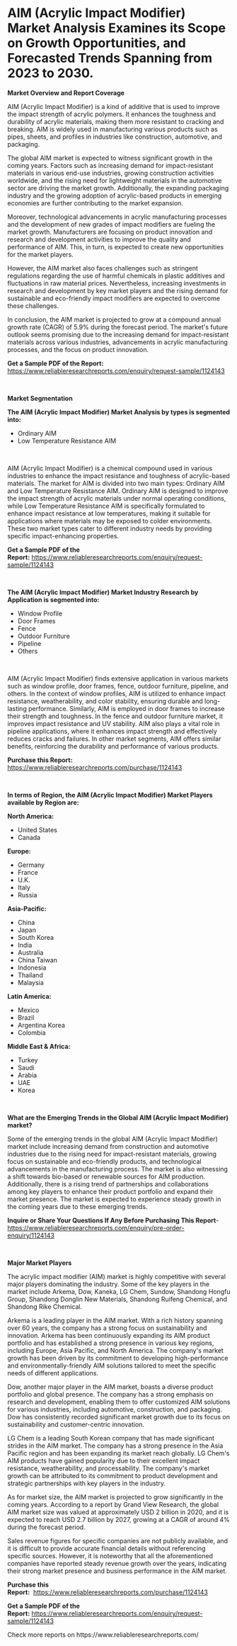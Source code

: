 <p><h1>AIM (Acrylic Impact Modifier) Market Analysis Examines its Scope on Growth Opportunities, and Forecasted Trends Spanning from 2023 to 2030.</h1></p><p><strong>Market Overview and Report Coverage</strong></p>
<p><p>AIM (Acrylic Impact Modifier) is a kind of additive that is used to improve the impact strength of acrylic polymers. It enhances the toughness and durability of acrylic materials, making them more resistant to cracking and breaking. AIM is widely used in manufacturing various products such as pipes, sheets, and profiles in industries like construction, automotive, and packaging.</p><p>The global AIM market is expected to witness significant growth in the coming years. Factors such as increasing demand for impact-resistant materials in various end-use industries, growing construction activities worldwide, and the rising need for lightweight materials in the automotive sector are driving the market growth. Additionally, the expanding packaging industry and the growing adoption of acrylic-based products in emerging economies are further contributing to the market expansion.</p><p>Moreover, technological advancements in acrylic manufacturing processes and the development of new grades of impact modifiers are fueling the market growth. Manufacturers are focusing on product innovation and research and development activities to improve the quality and performance of AIM. This, in turn, is expected to create new opportunities for the market players.</p><p>However, the AIM market also faces challenges such as stringent regulations regarding the use of harmful chemicals in plastic additives and fluctuations in raw material prices. Nevertheless, increasing investments in research and development by key market players and the rising demand for sustainable and eco-friendly impact modifiers are expected to overcome these challenges.</p><p>In conclusion, the AIM market is projected to grow at a compound annual growth rate (CAGR) of 5.9% during the forecast period. The market's future outlook seems promising due to the increasing demand for impact-resistant materials across various industries, advancements in acrylic manufacturing processes, and the focus on product innovation.</p></p>
<p><strong>Get a Sample PDF of the Report:</strong> <a href="https://www.reliableresearchreports.com/enquiry/request-sample/1124143">https://www.reliableresearchreports.com/enquiry/request-sample/1124143</a></p>
<p>&nbsp;</p>
<p><strong>Market Segmentation</strong></p>
<p><strong>The AIM (Acrylic Impact Modifier) Market Analysis by types is segmented into:</strong></p>
<p><ul><li>Ordinary AIM</li><li>Low Temperature Resistance AIM</li></ul></p>
<p>&nbsp;</p>
<p><p>AIM (Acrylic Impact Modifier) is a chemical compound used in various industries to enhance the impact resistance and toughness of acrylic-based materials. The market for AIM is divided into two main types: Ordinary AIM and Low Temperature Resistance AIM. Ordinary AIM is designed to improve the impact strength of acrylic materials under normal operating conditions, while Low Temperature Resistance AIM is specifically formulated to enhance impact resistance at low temperatures, making it suitable for applications where materials may be exposed to colder environments. These two market types cater to different industry needs by providing specific impact-enhancing properties.</p></p>
<p><strong>Get a Sample PDF of the Report:</strong>&nbsp;<a href="https://www.reliableresearchreports.com/enquiry/request-sample/1124143">https://www.reliableresearchreports.com/enquiry/request-sample/1124143</a></p>
<p>&nbsp;</p>
<p><strong>The AIM (Acrylic Impact Modifier) Market Industry Research by Application is segmented into:</strong></p>
<p><ul><li>Window Profile</li><li>Door Frames</li><li>Fence</li><li>Outdoor Furniture</li><li>Pipeline</li><li>Others</li></ul></p>
<p>&nbsp;</p>
<p><p>AIM (Acrylic Impact Modifier) finds extensive application in various markets such as window profile, door frames, fence, outdoor furniture, pipeline, and others. In the context of window profiles, AIM is utilized to enhance impact resistance, weatherability, and color stability, ensuring durable and long-lasting performance. Similarly, AIM is employed in door frames to increase their strength and toughness. In the fence and outdoor furniture market, it improves impact resistance and UV stability. AIM also plays a vital role in pipeline applications, where it enhances impact strength and effectively reduces cracks and failures. In other market segments, AIM offers similar benefits, reinforcing the durability and performance of various products.</p></p>
<p><strong>Purchase this Report:</strong>&nbsp; <a href="https://www.reliableresearchreports.com/purchase/1124143">https://www.reliableresearchreports.com/purchase/1124143</a></p>
<p>&nbsp;</p>
<p><strong>In terms of Region, the AIM (Acrylic Impact Modifier) Market Players available by Region are:</strong></p>
<p>
    <p> <strong> North America: </strong>
        <ul>
            <li>United States</li>
            <li>Canada</li>
        </ul>
        </p> 
    <p> <strong> Europe: </strong>
        <ul>
            <li>Germany</li>
            <li>France</li>
            <li>U.K.</li>
            <li>Italy</li>
            <li>Russia</li>
        </ul>
        </p> 
    <p> <strong> Asia-Pacific: </strong>
        <ul>
            <li>China</li>
            <li>Japan</li>
            <li>South Korea</li>
            <li>India</li>
            <li>Australia</li>
            <li>China Taiwan</li>
            <li>Indonesia</li>
            <li>Thailand</li>
            <li>Malaysia</li>
        </ul>
        </p> 
    <p> <strong> Latin America: </strong>
        <ul>
            <li>Mexico</li>
            <li>Brazil</li>
            <li>Argentina Korea</li>
            <li>Colombia</li>
        </ul>
        </p> 
    <p> <strong> Middle East & Africa: </strong>
        <ul>
            <li>Turkey</li>
            <li>Saudi</li>
            <li>Arabia</li>
            <li>UAE</li>
            <li>Korea</li>
        </ul>
    </p>
    </p>
<p>&nbsp;</p>
<p><strong>What are the Emerging Trends in the Global AIM (Acrylic Impact Modifier) market?</strong></p>
<p><p>Some of the emerging trends in the global AIM (Acrylic Impact Modifier) market include increasing demand from construction and automotive industries due to the rising need for impact-resistant materials, growing focus on sustainable and eco-friendly products, and technological advancements in the manufacturing process. The market is also witnessing a shift towards bio-based or renewable sources for AIM production. Additionally, there is a rising trend of partnerships and collaborations among key players to enhance their product portfolio and expand their market presence. The market is expected to experience steady growth in the coming years due to these emerging trends.</p></p>
<p><strong>Inquire or Share Your Questions If Any Before Purchasing This Report</strong>- <a href="https://www.reliableresearchreports.com/enquiry/pre-order-enquiry/1124143">https://www.reliableresearchreports.com/enquiry/pre-order-enquiry/1124143</a></p>
<p>&nbsp;</p>
<p><strong>Major Market Players</strong></p>
<p><p>The acrylic impact modifier (AIM) market is highly competitive with several major players dominating the industry. Some of the key players in the market include Arkema, Dow, Kaneka, LG Chem, Sundow, Shandong Hongfu Group, Shandong Donglin New Materials, Shandong Ruifeng Chemical, and Shandong Rike Chemical.</p><p>Arkema is a leading player in the AIM market. With a rich history spanning over 60 years, the company has a strong focus on sustainability and innovation. Arkema has been continuously expanding its AIM product portfolio and has established a strong presence in various key regions, including Europe, Asia Pacific, and North America. The company's market growth has been driven by its commitment to developing high-performance and environmentally-friendly AIM solutions tailored to meet the specific needs of different applications.</p><p>Dow, another major player in the AIM market, boasts a diverse product portfolio and global presence. The company has a strong emphasis on research and development, enabling them to offer customized AIM solutions for various industries, including automotive, construction, and packaging. Dow has consistently recorded significant market growth due to its focus on sustainability and customer-centric innovation.</p><p>LG Chem is a leading South Korean company that has made significant strides in the AIM market. The company has a strong presence in the Asia Pacific region and has been expanding its market reach globally. LG Chem's AIM products have gained popularity due to their excellent impact resistance, weatherability, and processability. The company's market growth can be attributed to its commitment to product development and strategic partnerships with key players in the industry.</p><p>As for market size, the AIM market is projected to grow significantly in the coming years. According to a report by Grand View Research, the global AIM market size was valued at approximately USD 2 billion in 2020, and it is expected to reach USD 2.7 billion by 2027, growing at a CAGR of around 4% during the forecast period.</p><p>Sales revenue figures for specific companies are not publicly available, and it is difficult to provide accurate financial details without referencing specific sources. However, it is noteworthy that all the aforementioned companies have reported steady revenue growth over the years, indicating their strong market presence and business performance in the AIM market.</p></p>
<p><strong>Purchase this Report:</strong>&nbsp;&nbsp;<a href="https://www.reliableresearchreports.com/purchase/1124143">https://www.reliableresearchreports.com/purchase/1124143</a></p>
<p></p>
<p><strong>Get a Sample PDF of the Report:</strong>&nbsp;<a href="https://www.reliableresearchreports.com/enquiry/request-sample/1124143">https://www.reliableresearchreports.com/enquiry/request-sample/1124143</a></p>
<p>Check more reports on https://www.reliableresearchreports.com/</p>